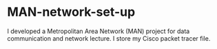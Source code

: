 # MAN-network-set-up
I developed a Metropolitan Area Network (MAN) project for data communication and network lecture. I store my Cisco packet tracer file. 
